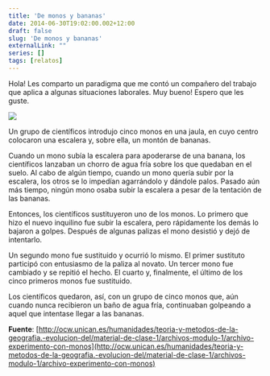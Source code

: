 ```yaml
---
title: 'De monos y bananas'
date: 2014-06-30T19:02:00.002+12:00
draft: false
slug: 'De monos y bananas'
externalLink: ""
series: []
tags: [relatos]
---
```


Hola! Les comparto un paradigma que me contó un compañero del trabajo que aplica a algunas situaciones laborales. Muy bueno! Espero que les guste.  
  

[![](http://2.bp.blogspot.com/-ek2NlUlqXFw/U7ELJdJ7Q8I/AAAAAAAAZng/eqEfNzIelk8/s1600/rpFnx.png)](http://2.bp.blogspot.com/-ek2NlUlqXFw/U7ELJdJ7Q8I/AAAAAAAAZng/eqEfNzIelk8/s1600/rpFnx.png)

Un grupo de científicos introdujo cinco monos en una jaula, en cuyo centro colocaron una escalera y, sobre ella, un montón de bananas.  

Cuando un mono subía la escalera para apoderarse de una banana, los científicos lanzaban un chorro de agua fría sobre los que quedaban en el suelo. Al cabo de algún tiempo, cuando un mono quería subir por la escalera, los otros se lo impedían agarrándolo y dándole palos. Pasado aún más tiempo, ningún mono osaba subir la escalera a pesar de la tentación de las bananas.

Entonces, los científicos sustituyeron uno de los monos. Lo primero que hizo el nuevo inquilino fue subir la escalera, pero rápidamente los demás lo bajaron a golpes. Después de algunas palizas el mono desistió y dejó de intentarlo.  

Un segundo mono fue sustituido y ocurrió lo mismo. El primer sustituto participó con entusiasmo de la paliza al novato. Un tercer mono fue cambiado y se repitió el hecho. El cuarto y, finalmente, el último de los cinco primeros monos fue sustituido.  

Los científicos quedaron, así, con un grupo de cinco monos que, aún cuando nunca recibieron un baño de agua fría, continuaban golpeando a aquel que intentase llegar a las bananas. 

**Fuente**: [http://ocw.unican.es/humanidades/teoria-y-metodos-de-la-geografia.-evolucion-del/material-de-clase-1/archivos-modulo-1/archivo-experimento-con-monos](http://ocw.unican.es/humanidades/teoria-y-metodos-de-la-geografia.-evolucion-del/material-de-clase-1/archivos-modulo-1/archivo-experimento-con-monos)